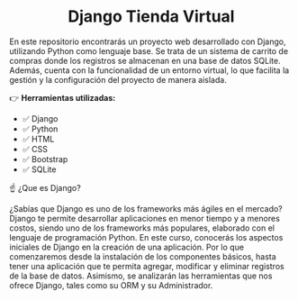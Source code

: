  <h1 align="center">Django Tienda Virtual</h1>

En este repositorio encontrarás un proyecto web desarrollado con Django, utilizando Python como lenguaje base. Se trata de un sistema de carrito de compras donde los registros se almacenan en una base de datos SQLite. Además, cuenta con la funcionalidad de un entorno virtual, lo que facilita la gestión y la configuración del proyecto de manera aislada.

👉 **Herramientas utilizadas:** 
   - ✅ Django
   - ✅ Python
   - ✅ HTML
   - ✅ CSS
   - ✅ Bootstrap 
   - ✅ SQLite

☝️ ¿Que es Django? 

¿Sabías que Django es uno de los frameworks más ágiles en el mercado? Django te permite desarrollar aplicaciones en menor tiempo y a menores costos, siendo uno de los frameworks más populares, elaborado con el lenguaje de programación Python. En este curso, conocerás los aspectos iniciales de Django en la creación de una aplicación. Por lo que comenzaremos desde la instalación de los componentes básicos, hasta tener una aplicación que te permita agregar, modificar y eliminar registros de la base de datos. Asimismo, se analizarán las herramientas que nos ofrece Django, tales como su ORM y su Administrador.

